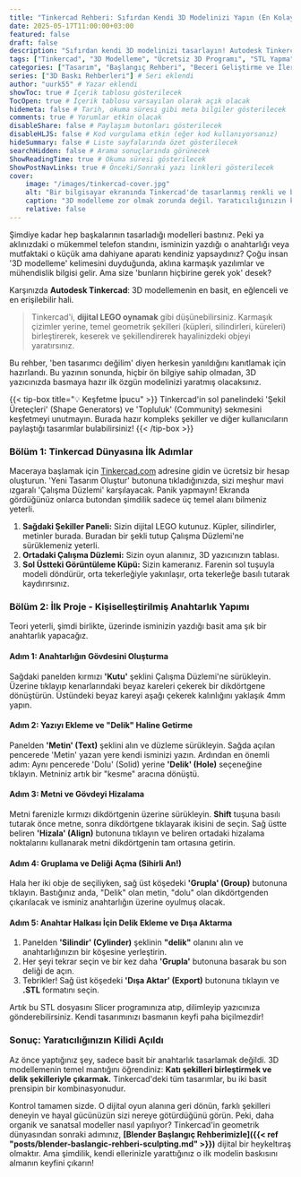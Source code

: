 ```yaml
---
title: "Tinkercad Rehberi: Sıfırdan Kendi 3D Modelinizi Yapın (En Kolay Yol)"
date: 2025-05-17T11:00:00+03:00
featured: false
draft: false
description: "Sıfırdan kendi 3D modelinizi tasarlayın! Autodesk Tinkercad ile dijital LEGO oynar gibi kolayca 3D modelleme öğrenin. En basit arayüz, adım adım anahtarlık yapımı ve ilk tasarım ipuçları bu rehberde." # SEO odaklı ve açıklayıcı
tags: ["Tinkercad", "3D Modelleme", "Ücretsiz 3D Programı", "STL Yapma", "Başlangıç 3D Tasarım", "Online 3D Tasarım", "Kolay 3D Modelleme"] # Genişletilmiş ve SEO odaklı etiketler
categories: ["Tasarım", "Başlangıç Rehberi", "Beceri Geliştirme ve İleri Teknikler"] # Kategoriler güncellendi
series: ["3D Baskı Rehberleri"] # Seri eklendi
author: "uurk55" # Yazar eklendi
showToc: true # İçerik tablosu gösterilecek
TocOpen: true # İçerik tablosu varsayılan olarak açık olacak
hidemeta: false # Tarih, okuma süresi gibi meta bilgiler gösterilecek
comments: true # Yorumlar etkin olacak
disableShare: false # Paylaşım butonları gösterilecek
disableHLJS: false # Kod vurgulama etkin (eğer kod kullanıyorsanız)
hideSummary: false # Liste sayfalarında özet gösterilecek
searchHidden: false # Arama sonuçlarında görünecek
ShowReadingTime: true # Okuma süresi gösterilecek
ShowPostNavLinks: true # Önceki/Sonraki yazı linkleri gösterilecek
cover:
    image: "/images/tinkercad-cover.jpg"
    alt: "Bir bilgisayar ekranında Tinkercad'de tasarlanmış renkli ve basit bir roket modeli"
    caption: "3D modelleme zor olmak zorunda değil. Yaratıcılığınızın kilidini açma zamanı!"
    relative: false
---
```


Şimdiye kadar hep başkalarının tasarladığı modelleri bastınız. Peki ya aklınızdaki o mükemmel telefon standını, isminizin yazdığı o anahtarlığı veya mutfaktaki o küçük ama dahiyane aparatı kendiniz yapsaydınız? Çoğu insan '3D modelleme' kelimesini duyduğunda, aklına karmaşık yazılımlar ve mühendislik bilgisi gelir. Ama size 'bunların hiçbirine gerek yok' desek?

Karşınızda **Autodesk Tinkercad**: 3D modellemenin en basit, en eğlenceli ve en erişilebilir hali.

> Tinkercad'i, **dijital LEGO oynamak** gibi düşünebilirsiniz. Karmaşık çizimler yerine, temel geometrik şekilleri (küpleri, silindirleri, küreleri) birleştirerek, keserek ve şekillendirerek hayalinizdeki objeyi yaratırsınız.

Bu rehber, 'ben tasarımcı değilim' diyen herkesin yanıldığını kanıtlamak için hazırlandı. Bu yazının sonunda, hiçbir ön bilgiye sahip olmadan, 3D yazıcınızda basmaya hazır ilk özgün modelinizi yaratmış olacaksınız.

{{< tip-box title="💡 Keşfetme İpucu" >}}
Tinkercad'in sol panelindeki 'Şekil Üreteçleri' (Shape Generators) ve 'Topluluk' (Community) sekmesini keşfetmeyi unutmayın. Burada hazır kompleks şekiller ve diğer kullanıcıların paylaştığı tasarımlar bulabilirsiniz!
{{< /tip-box >}}

### Bölüm 1: Tinkercad Dünyasına İlk Adımlar

Maceraya başlamak için [Tinkercad.com](https://www.tinkercad.com) adresine gidin ve ücretsiz bir hesap oluşturun. 'Yeni Tasarım Oluştur' butonuna tıkladığınızda, sizi meşhur mavi ızgaralı 'Çalışma Düzlemi' karşılayacak. Panik yapmayın! Ekranda gördüğünüz onlarca butondan şimdilik sadece üç temel alanı bilmeniz yeterli.

1.  **Sağdaki Şekiller Paneli:** Sizin dijital LEGO kutunuz. Küpler, silindirler, metinler burada. Buradan bir şekli tutup Çalışma Düzlemi'ne sürüklemeniz yeterli.
2.  **Ortadaki Çalışma Düzlemi:** Sizin oyun alanınız, 3D yazıcınızın tablası.
3.  **Sol Üstteki Görüntüleme Küpü:** Sizin kameranız. Farenin sol tuşuyla modeli döndürür, orta tekerleğiyle yakınlaşır, orta tekerleğe basılı tutarak kaydırırsınız.

### Bölüm 2: İlk Proje - Kişiselleştirilmiş Anahtarlık Yapımı

Teori yeterli, şimdi birlikte, üzerinde isminizin yazdığı basit ama şık bir anahtarlık yapacağız.

#### Adım 1: Anahtarlığın Gövdesini Oluşturma
Sağdaki panelden kırmızı **'Kutu'** şeklini Çalışma Düzlemi'ne sürükleyin. Üzerine tıklayıp kenarlarındaki beyaz kareleri çekerek bir dikdörtgene dönüştürün. Üstündeki beyaz kareyi aşağı çekerek kalınlığını yaklaşık 4mm yapın.

#### Adım 2: Yazıyı Ekleme ve "Delik" Haline Getirme
Panelden **'Metin' (Text)** şeklini alın ve düzleme sürükleyin. Sağda açılan pencerede 'Metin' yazan yere kendi isminizi yazın. Ardından en önemli adım: Aynı pencerede 'Dolu' (Solid) yerine **'Delik' (Hole)** seçeneğine tıklayın. Metniniz artık bir "kesme" aracına dönüştü.

#### Adım 3: Metni ve Gövdeyi Hizalama
Metni farenizle kırmızı dikdörtgenin üzerine sürükleyin. **Shift** tuşuna basılı tutarak önce metne, sonra dikdörtgene tıklayarak ikisini de seçin. Sağ üstte beliren **'Hizala' (Align)** butonuna tıklayın ve beliren ortadaki hizalama noktalarını kullanarak metni dikdörtgenin tam ortasına getirin.

#### Adım 4: Gruplama ve Deliği Açma (Sihirli An!)
Hala her iki obje de seçiliyken, sağ üst köşedeki **'Grupla' (Group)** butonuna tıklayın. Bastığınız anda, "Delik" olan metin, "dolu" olan dikdörtgenden çıkarılacak ve isminiz anahtarlığın üzerine oyulmuş olacak.

#### Adım 5: Anahtar Halkası İçin Delik Ekleme ve Dışa Aktarma
1.  Panelden **'Silindir' (Cylinder)** şeklinin **"delik"** olanını alın ve anahtarlığınızın bir köşesine yerleştirin.
2.  Her şeyi tekrar seçin ve bir kez daha **'Grupla'** butonuna basarak bu son deliği de açın.
3.  Tebrikler! Sağ üst köşedeki **'Dışa Aktar' (Export)** butonuna tıklayın ve **.STL** formatını seçin.

Artık bu STL dosyasını Slicer programınıza atıp, dilimleyip yazıcınıza gönderebilirsiniz. Kendi tasarımınızı basmanın keyfi paha biçilmezdir!

### Sonuç: Yaratıcılığınızın Kilidi Açıldı

Az önce yaptığınız şey, sadece basit bir anahtarlık tasarlamak değildi. 3D modellemenin temel mantığını öğrendiniz: **Katı şekilleri birleştirmek ve delik şekilleriyle çıkarmak.** Tinkercad'deki tüm tasarımlar, bu iki basit prensipin bir kombinasyonudur.

Kontrol tamamen sizde. O dijital oyun alanına geri dönün, farklı şekilleri deneyin ve hayal gücünüzün sizi nereye götürdüğünü görün. Peki, daha organik ve sanatsal modeller nasıl yapılıyor? Tinkercad'in geometrik dünyasından sonraki adımınız, **[Blender Başlangıç Rehberimizle]({{< ref "posts/blender-baslangic-rehberi-sculpting.md" >}})** dijital bir heykeltıraş olmaktır. Ama şimdilik, kendi ellerinizle yarattığınız o ilk modelin baskısını almanın keyfini çıkarın!
